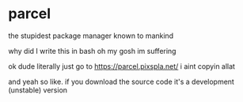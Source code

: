 # parcel
the stupidest package manager known to mankind

why did I write this in bash oh my gosh im suffering

ok dude literally just go to https://parcel.pixspla.net/ i aint copyin allat

and yeah so like. if you download the source code it's a development (unstable) version

